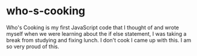 # who-s-cooking
Who's Cooking is my first JavaScript code that I thought of and wrote myself when we were learning about the if else statement, I was taking a break from studying and fixing lunch. I don't cook I came up with this. I am so very proud of this. 
